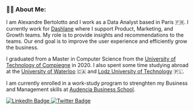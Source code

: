 ### :man_technologist: About Me:
I am Alexandre Bertolotto and I work as a Data Analyst based in Paris 🇫🇷. I currently work for [Dashlane](https://dashlane.com) where I support Product, Marketing, and Growth teams. My role is to provide insights and recommendations to the teams. Our end goal is to improve the user experience and efficiently grow the business.

I graduated from a Master in Computer Science from the [University of Technology of Compiegne](https://www.utc.fr/en/) in 2020. I also spent some time studying abroad at the
 [University of Waterloo](https://uwaterloo.ca/) 🇨🇦 and [Lodz University of Technology](https://p.lodz.pl/en) 🇵🇱.


I am currently enrolled in a work-study program to strenghten my Business and Management skills at [Audencia Business School](https://www.audencia.com/en).
  
  
<div id="badges">
  <a href="https://www.linkedin.com/in/abertolotto/">
    <img src="https://img.shields.io/badge/LinkedIn-blue?style=for-the-badge&logo=linkedin&logoColor=white" alt="LinkedIn Badge"/>
  </a>
  <a href="https://twitter.com/alex_brtl">
    <img src="https://img.shields.io/badge/Twitter-blue?style=for-the-badge&logo=twitter&logoColor=white" alt="Twitter Badge"/>
  </a>
</div>


<img src="https://komarev.com/ghpvc/?username=abtl&style=flat-square&color=blue" alt=""/>

